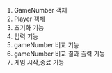 1. GameNumber 객체
2. Player 객체
3. 초기화 기능
4. 입력 기능
5. gameNumber 비교 기능
6. gameNumber 비교 결과 출력 기능
7. 게임 시작,종료 기능